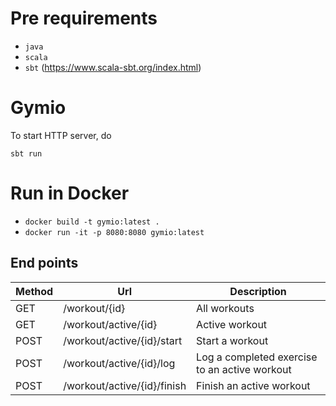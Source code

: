 # Pre requirements

* `java`
* `scala`
* `sbt` (https://www.scala-sbt.org/index.html)

# Gymio

To start HTTP server, do
```
sbt run
```
# Run in Docker
* `docker build -t gymio:latest .`
* `docker run -it -p 8080:8080 gymio:latest`

## End points

Method | Url                             | Description
------ | ------------------------------- | -----------
GET    | /workout/{id}                   | All workouts
GET    | /workout/active/{id}            | Active workout
POST   | /workout/active/{id}/start      | Start a workout
POST   | /workout/active/{id}/log        | Log a completed exercise to an active workout
POST   | /workout/active/{id}/finish     | Finish an active workout

